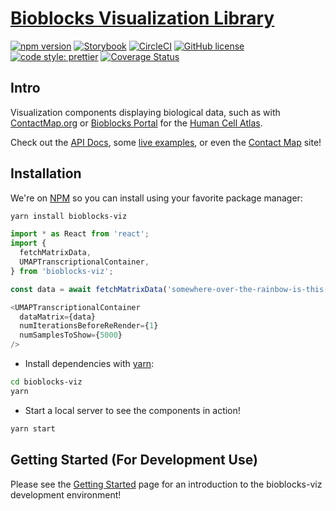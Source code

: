 # [Bioblocks Visualization Library](https://cbiocenter.github.io/bioblocks-viz/)

[![npm version](https://badge.fury.io/js/bioblocks-viz.svg)](https://badge.fury.io/js/bioblocks-viz)
[![Storybook](https://cdn.jsdelivr.net/gh/storybookjs/brand@master/badge/badge-storybook.svg)](https://cbiocenter.github.io/bioblocks-viz/storybook)
[![CircleCI](https://circleci.com/gh/cBioCenter/bioblocks-viz.svg?style=shield)](https://circleci.com/gh/cBioCenter/bioblocks-viz)
[![GitHub license](https://img.shields.io/github/license/cBioCenter/bioblocks-viz.svg?style=flat)](https://github.com/cBioCenter/bioblocks-viz/blob/master/LICENSE)
[![code style: prettier](https://img.shields.io/badge/code_style-prettier-ff69b4.svg?style=flat)](https://github.com/prettier/prettier)
[![Coverage Status](https://img.shields.io/codecov/c/github/cBioCenter/bioblocks-viz/master.svg)](https://codecov.io/gh/cBioCenter/bioblocks-viz/branch/master)

## Intro

Visualization components displaying biological data, such as with [ContactMap.org](https://www.contactmap.org) or [Bioblocks Portal](https://github.com/cBioCenter/bioblocks-portal) for the [Human Cell Atlas](https://www.humancellatlas.org/).

Check out the [API Docs](https://cbiocenter.github.io/bioblocks-viz/docs/api/index.html), some [live examples](https://cbiocenter.github.io/bioblocks-viz/example.html), or even the [Contact Map](http://contactmap.org) site!

## Installation

We're on [NPM](https://www.npmjs.com/) so you can install using your favorite package manager:

```sh
yarn install bioblocks-viz
```

```TypeScript
import * as React from 'react';
import {
  fetchMatrixData,
  UMAPTranscriptionalContainer,
} from 'bioblocks-viz';

const data = await fetchMatrixData('somewhere-over-the-rainbow-is-this-pca.csv'); // Returns number[][]

<UMAPTranscriptionalContainer
  dataMatrix={data}
  numIterationsBeforeReRender={1}
  numSamplesToShow={5000}
/>
```

- Install dependencies with [yarn](https://yarnpkg.com/):

```sh
cd bioblocks-viz
yarn
```

- Start a local server to see the components in action!

```sh
yarn start
```

## Getting Started (For Development Use)

Please see the [Getting Started](https://cbiocenter.github.io/bioblocks-viz/docs/DEV_GETTING_STARTED.md) page for an introduction to the bioblocks-viz development environment!
